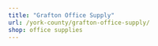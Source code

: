 ```yaml
---
title: "Grafton Office Supply"
url: /york-county/grafton-office-supply/
shop: office supplies
---
```

